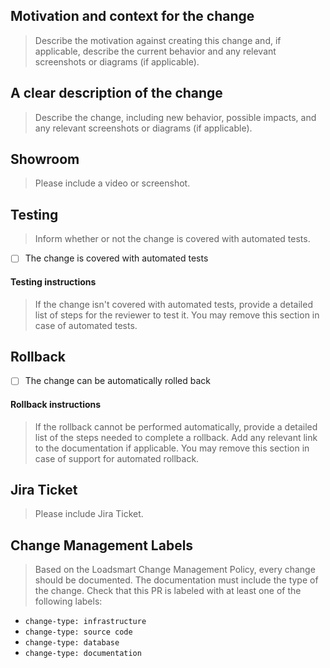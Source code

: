 ## Motivation and context for the change

> Describe the motivation against creating this change and, if applicable, describe the current behavior and any relevant screenshots or diagrams (if applicable).

## A clear description of the change

> Describe the change, including new behavior, possible impacts, and any relevant screenshots or diagrams (if applicable).

## Showroom

> Please include a video or screenshot.

## Testing

> Inform whether or not the change is covered with automated tests.

- [ ] The change is covered with automated tests

#### Testing instructions

> If the change isn't covered with automated tests, provide a detailed list of steps for the reviewer to test it. You may remove this section in case of automated tests.

## Rollback

- [ ] The change can be automatically rolled back

#### Rollback instructions

> If the rollback cannot be performed automatically, provide a detailed list of the steps needed to complete a rollback. Add any relevant link to the documentation if applicable. You may remove this section in case of support for automated rollback.

## Jira Ticket

> Please include Jira Ticket.

## Change Management Labels

> Based on the Loadsmart Change Management Policy, every change should be documented. The documentation must include the type of the change. Check that this PR is labeled with at least one of the following labels:

- `change-type: infrastructure`
- `change-type: source code`
- `change-type: database`
- `change-type: documentation`
